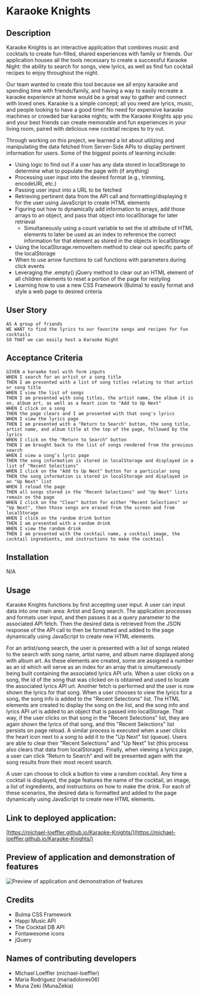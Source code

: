 # Karaoke Knights

## Description

Karaoke Knights is an interactive application that combines music and cocktails to create fun-filled, shared experiences with family or friends. Our application houses all the tools necessary to create a successful Karaoke Night: the ability to search for songs, view lyrics, as well as find fun cocktail recipes to enjoy throughout the night.

Our team wanted to create this tool because we all enjoy karaoke and spending time with friends/family, and having a way to easily recreate a karaoke experience at home would be a great way to gather and connect with loved ones. Karaoke is a simple concept; all you need are lyrics, music, and people looking to have a good time! No need for expensive karaoke machines or crowded bar karaoke nights; with the Karaoke Knights app you and your best friends can create memorable and fun experiences in your living room, paired with delicious new cocktail recipes to try out.

Through working on this project, we learned a lot about utilizing and manipulating the data fetched from Server-Side APIs to display pertinent information for users. Some of the biggest points of learning include:

* Using logic to find out if a user has any data stored in localStorage to determine what to populate the page with (if anything)
* Processing user input into the desired format (e.g., trimming, encodeURI, etc.)
* Passing user input into a URL to be fetched
* Retrieving pertinent data from the API call and formatting/displaying it for the user using JavaScript to create HTML elements
* Figuring out how to dynamically add information to arrays, add those arrays to an object, and pass that object into localStorage for later retrieval
	* Simultaneously using a count variable to set the id attribute of HTML elements to later be used as an index to reference the correct information for that element as stored in the objects in localStorage
* Using the localStorage.removeItem method to clear out specific parts of the localStorage
* When to use arrow functions to call functions with parameters during click events
* Leveraging the .empty() jQuery method to clear out an HTML element of all children elements to reset a portion of the page for restyling
* Learning how to use a new CSS Framework (Bulma) to easily format and style a web page to desired criteria

## User Story
```
AS A group of friends
WE WANT to find the lyrics to our favorite songs and recipes for fun cocktails
SO THAT we can easily host a Karaoke Night
```

## Acceptance Criteria
```
GIVEN a karaoke tool with form inputs
WHEN I search for an artist or a song title
THEN I am presented with a list of song titles relating to that artist or song title
WHEN I view the list of songs
THEN I am presented with song titles, the artist name, the album it is on, album art, as well as a heart icon to "Add to Up Next"
WHEN I click on a song
THEN the page clears and I am presented with that song's lyrics
WHEN I view the lyrics page
THEN I am presented with a "Return to Search" button, the song title, artist name, and album title at the top of the page, followed by the lyrics
WHEN I click on the "Return to Search" button
THEN I am brought back to the list of songs rendered from the previous search
WHEN I view a song’s lyric page
THEN the song information is stored in localStorage and displayed in a list of "Recent Selections"
WHEN I click on the "Add to Up Next" button for a particular song
THEN the song information is stored in localStorage and displayed in an "Up Next" list
WHEN I reload the page
THEN all songs stored in the "Recent Selections" and "Up Next" lists remain on the page
WHEN I click on the "Clear" button for either "Recent Selections" or "Up Next", then those songs are erased from the screen and from localStorage
WHEN I click on the random drink button
THEN I am presented with a random drink 
WHEN I view the random drink
THEN I am presented with the cocktail name, a cocktail image, the cocktail ingredients, and instructions to make the cocktail
```

## Installation

N/A

## Usage

Karaoke Knights functions by first accepting user input. A user can input data into one main area: Artist and Song search. The application processes and formats user input, and then passes it as a query parameter to the associated API fetch. Then the desired data is retrieved from the JSON response of the API call to then be formatted and added to the page dynamically using JavaScript to create new HTML elements. 

For an artist/song search, the user is presented with a list of songs related to the search with song name, artist name, and album name displayed along with album art. As these elements are created, some are assigned a number as an id which will serve as an index for an array that is simultaneously being built containing the associated lyrics API urls. When a user clicks on a song, the id of the song that was clicked on is obtained and used to locate the associated lyrics API url. Another fetch is performed and the user is now shown the lyrics for that song. When a user chooses to view the lyrics for a song, the song info is added to the "Recent Selections" list. The HTML elements are created to display the song on the list, and the song info and lyrics API url is added to an object that is passed into localStorage. That way, if the user clicks on that song in the "Recent Selections" list, they are again shown the lyrics of that song, and this "Recent Selections" list persists on page reload. A similar process is executed when a user clicks the heart icon next to a song to add it to the "Up Next" list (queue). Users are able to clear their "Recent Selections" and "Up Next" list (this process also clears that data from localStorage). Finally, when viewing a lyrics page, a user can click “Return to Search” and will be presented again with the song results from their most recent search.

A user can choose to click a button to view a random cocktail. Any time a cocktail is displayed, the page features the name of the cocktail, an image, a list of ingredients, and instructions on how to make the drink. For each of these scenarios, the desired data is formatted and added to the page dynamically using JavaScript to create new HTML elements. 


## Link to deployed application:
[https://michael-loeffler.github.io/Karaoke-Knights/](https://michael-loeffler.github.io/Karaoke-Knights/)

## Preview of application and demonstration of features

![Preview of application and demonstration of features](./assets/images/KaraokeKnightsDemo.jpeg)

## Credits

* Bulma CSS Framework
* Happi Music API
* The Cocktail DB API
* Fontawesome icons
* jQuery

## Names of contributing developers
* Michael Loeffler (michael-loeffler)
* Maria Rodriguez (mariadolores06)
* Muna Zeki (MunaZekia)

